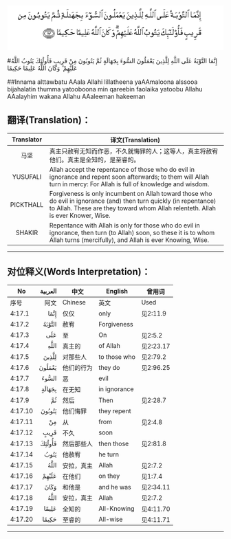 ![004:017](images/004_017.gif)

#إِنَّمَا التَّوْبَةُ عَلَى اللَّهِ لِلَّذِينَ يَعْمَلُونَ السُّوءَ بِجَهَالَةٍ ثُمَّ يَتُوبُونَ مِنْ قَرِيبٍ فَأُولَٰئِكَ يَتُوبُ اللَّهُ عَلَيْهِمْ ۗ وَكَانَ اللَّهُ عَلِيمًا حَكِيمًا 

##Innama alttawbatu AAala Allahi lillatheena yaAAmaloona alssooa bijahalatin thumma yatooboona min qareebin faolaika yatoobu Allahu AAalayhim wakana Allahu AAaleeman hakeeman 

## 翻译(Translation)：

| Translator | 译文(Translation)                                            |
| :--------: | ------------------------------------------------------------ |
|    马坚    | 真主只赦宥无知而作恶，不久就悔罪的人；这等人，真主将赦宥他们。真主是全知的，是至睿的。 |
|  YUSUFALI  | Allah accept the repentance of those who do evil in ignorance and repent soon afterwards; to them will Allah turn in mercy: For Allah is full of knowledge and wisdom. |
| PICKTHALL  | Forgiveness is only incumbent on Allah toward those who do evil in ignorance (and) then turn quickly (in repentance) to Allah. These are they toward whom Allah relenteth. Allah is ever Knower, Wise. |
|   SHAKIR   | Repentance with Allah is only for those who do evil in ignorance, then turn (to Allah) soon, so these it is to whom Allah turns (mercifully), and Allah is ever Knowing, Wise. |

---

## 对位释义(Words Interpretation)：

| No   | العربية | 中文    | English | 曾用词 |
| ---- | ------: | ------- | ------- | ------ |
| 序号 |    阿文 | Chinese | 英文    | Used   |
| 4:17.1  | إِنَّمَا   | 仅仅       | only         | 见2:11.9  |
| 4:17.2  | التَّوْبَةُ | 赦宥       | Forgiveness  |           |
| 4:17.3  | عَلَى    | 至         | On           | 见2:5.2   |
| 4:17.4  | اللَّهِ   | 真主的     | of Allah     | 见2:23.17 |
| 4:17.5  | لِلَّذِينَ  | 对那些人   | to those who | 见2:79.2  |
| 4:17.6  | يَعْمَلُونَ | 他们的行为 | they do      | 见2:96.25 |
| 4:17.7  | السُّوءَ  | 恶         | evil         |           |
| 4:17.8  | بِجَهَالَةٍ | 在无知     | in ignorance |           |
| 4:17.9  | ثُمَّ     | 然后       | Then         | 见2:28.7  |
| 4:17.10 | يَتُوبُونَ | 他们悔罪   | they repent  |           |
| 4:17.11 | مِنْ     | 从         | from         | 见2:4.8   |
| 4:17.12 | قَرِيبٍ   | 不久       | soon         |           |
| 4:17.13 | فَأُولَٰئِكَ | 然后那些人 | then those   | 见2:81.8  |
| 4:17.14 | يَتُوبُ   | 他赦宥     | he turn      |           |
| 4:17.15 | اللَّهُ   | 安拉，真主 | Allah        | 见2:7.2 |
| 4:17.16 | عَلَيْهِمْ  | 在他们     | on they      | 见1:7.4   |
| 4:17.17 | وَكَانَ   | 和他是      | and he was   | 见2:34.11 |
| 4:17.18 | اللَّهُ   | 安拉，真主 | Allah        | 见2:7.2 |
| 4:17.19 | عَلِيمًا  | 全知的     | All-Knowing  | 见4:11.70 |
| 4:17.20 | حَكِيمًا  | 至睿的     | All-wise     | 见4:11.71 |

---
